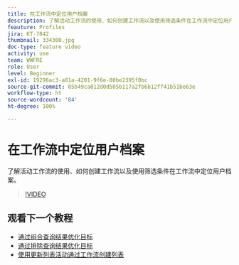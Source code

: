 ```yaml
---
title: 在工作流中定位用户档案
description: 了解活动工作流的使用、如何创建工作流以及使用筛选条件在工作流中定位用户档案。
feauture: Profiles
jira: KT-7842
thumbnail: 334300.jpg
doc-type: feature video
activity: use
team: WWFRE
role: User
level: Beginner
exl-id: 19296ac3-a81a-4201-9f6e-80be2395f0bc
source-git-commit: 05b49ca012d0d505b117a2fb6b12ff41b51be63e
workflow-type: ht
source-wordcount: '84'
ht-degree: 100%

---
```


# 在工作流中定位用户档案

了解活动工作流的使用、如何创建工作流以及使用筛选条件在工作流中定位用户档案。

>[!VIDEO](https://video.tv.adobe.com/v/334300?quality=12&learn=on)

## 观看下一个教程

* [通过组合查询结果优化目标](/help/process-management/refine-targets-by-combining-query-results.md)
* [通过排除查询结果优化目标](/help/process-management/refine-targets-by-excluding-query-results.md)
* [使用更新列表活动通过工作流创建列表](/help/process-management/use-the-update-list-activity.md)
